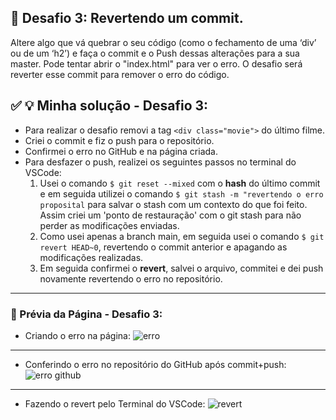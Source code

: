 
## :dart: Desafio 3: Revertendo um commit.
Altere algo que vá quebrar o seu código (como o fechamento de uma ‘div’ ou de um ‘h2’) e faça o commit e o Push dessas alterações para a sua master. Pode tentar abrir o "index.html" para ver o erro. O desafio será reverter esse commit para remover o erro do código.

## :white_check_mark: :bulb: Minha solução - Desafio 3:
* Para realizar o desafio removi a tag `<div class="movie">` do último filme.
* Criei o commit e fiz o push para o repositório.
* Confirmei o erro no GitHub e na página criada.
* Para desfazer o push, realizei os seguintes passos no terminal do VSCode:
    1. Usei o comando `$ git reset --mixed` com o **hash** do último commit e em seguida utilizei o comando `$ git stash -m "revertendo o erro proposital` para salvar o stash com um contexto do que foi feito. Assim criei um 'ponto de restauração' com o git stash para não perder as modificações enviadas.
    2. Como usei apenas a branch main, em seguida usei o comando `$ git revert HEAD~0`, revertendo o commit anterior e apagando as modificações realizadas.
    3. Em seguida confirmei o **revert**, salvei o arquivo, commitei e dei push novamente revertendo o erro no repositório.
---

### :camera_flash: Prévia da Página - Desafio 3:

* Criando o erro na página: 
![erro](https://user-images.githubusercontent.com/74005813/201416316-35a33fa7-2d7b-4dfa-84a0-2ac5754fed44.jpg)

---
* Conferindo o erro no repositório do GitHub após commit+push:
![erro github](https://user-images.githubusercontent.com/74005813/201416325-47c1c6c3-b531-441f-b0aa-f07f50b4fcf6.jpg)

---
* Fazendo o revert pelo Terminal do VSCode:
![revert](https://user-images.githubusercontent.com/74005813/201416333-58d124e6-4cd5-4223-a089-8b6f72ca2ccf.jpg)
